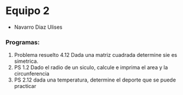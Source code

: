 # Equipo 2

- Navarro Diaz Ulises

### Programas:

1. Problema resuelto 4.12 Dada una matriz cuadrada determine sie es simetrica.
2. PS 1.2  Dado el radio de un siculo, calcule e imprima el area y la circunferencia
3. PS 2.12 dada una temperatura, determine el deporte que se puede practicar
